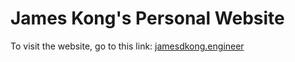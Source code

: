 # James Kong's Personal Website

To visit the website, go to this link: [jamesdkong.engineer](https://jameskong098.github.io/)
